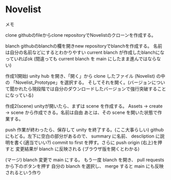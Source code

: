 # Novelist
メモ

clone
githubのfileからclone repositoryでNovelistのクローンを作成する。

blanch
githubのblanchの欄を開きnew repositoryでblanchを作成する。
名前は自分の名前などにするとわかりやすい
current blanch が作成したblanchになっていればok
(間違っても current blanch を main にしたまま進んではならない)

作成1(開始)
unity hub を開き、「開く」から clone したファイル (Novelist) の中の
「Novelist_Prototype」を選択する。
そしてそれを開く。(バージョンについて聞かれたら現段階では自分のダウンロードしたバージョンで強行突破することになっている)

作成2(scene)
unityが開いたら、まずは scene を作成する。
Assets → create → scene から作成できる。名前は自由
あとは、その scene を開いた状態で作業する。

push
作業が終わったら、保存して unity を終了する。(ここ大事らしい)
github にもどる。左下に空白の部分があるので、
summary に名前、 descliption に説明を書く(適当でいい?)
commit to first を押す。さらに push origin (右上)を押すと
変更結果が blanch に反映される
(ブラウザ版を開くとわかる)

(マージ)
blanch 変更で main にする。
もう一度 blanch を開き、 pull requests から下のボタンを押す
自分の blanch を選択し、 merge すると main にも反映されるという作り